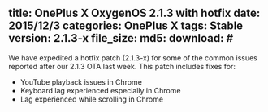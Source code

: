 title: OnePlus X OxygenOS 2.1.3 with hotfix
date: 2015/12/3
categories: OnePlus X
tags: Stable
version: 2.1.3-x
file_size: 
md5: 
download: #
---
We have expedited a hotfix patch (2.1.3-x) for some of the common issues reported after our 2.1.3 OTA last week. This patch includes fixes for:
* YouTube playback issues in Chrome
* Keyboard lag experienced especially in Chrome
* Lag experienced while scrolling in Chrome